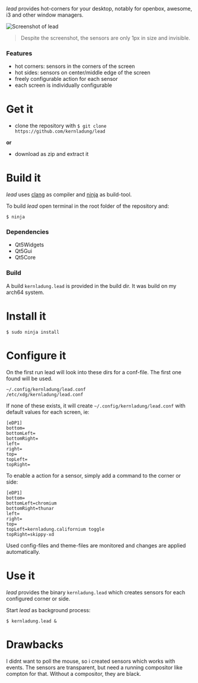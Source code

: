 *lead* provides hot-corners for your desktop, notably for openbox, awesome, i3 and other window managers.

![Screenshot of lead](https://github.com/kernladung/lead/blob/master/screenshot.png)
> Despite the screenshot, the sensors are only 1px in size and invisible.


### Features
- hot corners: sensors in the corners of the screen
- hot sides: sensors on center/middle edge of the screen
- freely configurable action for each sensor
- each screen is individually configurable


# Get it

- clone the repository with `$ git clone https://github.com/kernladung/lead`

**or**

- download as zip and extract it


# Build it

*lead* uses [clang](http://clang.llvm.org/) as compiler and [ninja](https://github.com/ninja-build/ninja) as build-tool. 

To build *lead* open terminal in the root folder of the repository and:

    $ ninja

### Dependencies
- Qt5Widgets 
- Qt5Gui 
- Qt5Core

### Build

A build `kernladung.lead` is provided in the build dir. It was build on my arch64 system.


# Install it

    $ sudo ninja install


# Configure it

On the first run lead will look into these dirs for a conf-file. The first one found will be used.

    ~/.config/kernladung/lead.conf
    /etc/xdg/kernladung/lead.conf

If none of these exists, it will create `~/.config/kernladung/lead.conf` with default values for each screen, ie:

    [eDP1]
    bottom=
    bottomLeft=
    bottomRight=
    left=
    right=
    top=
    topLeft=
    topRight=

To enable a action for a sensor, simply add a command to the corner or side:

    [eDP1]
    bottom=
    bottomLeft=chromium
    bottomRight=thunar
    left=
    right=
    top=
    topLeft=kernladung.californium toggle
    topRight=skippy-xd

Used config-files and theme-files are monitored and changes are applied automatically.


# Use it

*lead* provides the binary `kernladung.lead` which creates sensors for each configured corner or side.

Start *lead* as background process:

    $ kernladung.lead &


# Drawbacks

I didnt want to poll the mouse, so i created sensors which works with events. The sensors are transparent, but need a running compositor like compton for that. Without a compositor, they are black.
